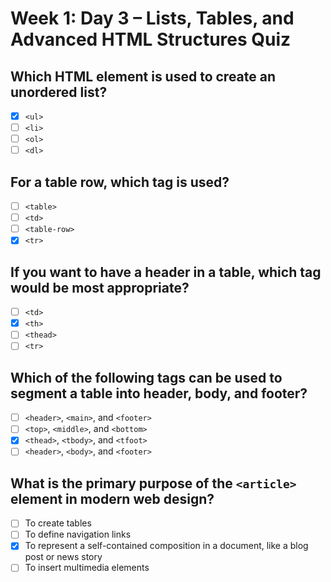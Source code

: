 # Week 1: Day 3 – Lists, Tables, and Advanced HTML Structures Quiz

## Which HTML element is used to create an unordered list?

- [x] `<ul>`
- [ ] `<li>`
- [ ] `<ol>`
- [ ] `<dl>`

## For a table row, which tag is used?

- [ ] `<table>`
- [ ] `<td>`
- [ ] `<table-row>`
- [x] `<tr>`

## If you want to have a header in a table, which tag would be most appropriate?

- [ ] `<td>`
- [x] `<th>`
- [ ] `<thead>`
- [ ] `<tr>`

## Which of the following tags can be used to segment a table into header, body, and footer?

- [ ] `<header>`, `<main>`, and `<footer>`
- [ ] `<top>`, `<middle>`, and `<bottom>`
- [x] `<thead>`, `<tbody>`, and `<tfoot>`
- [ ] `<header>`, `<body>`, and `<footer>`

## What is the primary purpose of the `<article>` element in modern web design?

- [ ] To create tables
- [ ] To define navigation links
- [x] To represent a self-contained composition in a document, like a blog post or news story
- [ ] To insert multimedia elements
